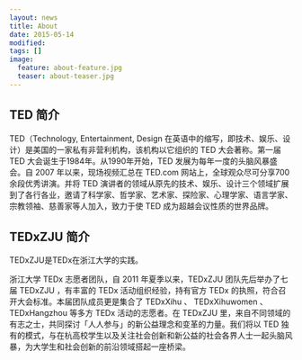 ```yaml
---
layout: news
title: About
date: 2015-05-14
modified:
tags: []
image:
  feature: about-feature.jpg
  teaser: about-teaser.jpg
---
```


## TED 简介

TED（Technology, Entertainment, Design 在英语中的缩写，即技术、娱乐、设计）是美国的一家私有非营利机构，该机构以它组织的 TED 大会著称。第一届 TED 大会诞生于1984年。从1990年开始，TED 发展为每年一度的头脑风暴盛会。自 2007 年以来，现场视频汇总在 TED.com 网站上，全球观众尽可分享700余段优秀讲演。并将 TED 演讲者的领域从原先的技术、娱乐、设计三个领域扩展到了各行各业，邀请了科学家、哲学家、艺术家、探险家、心理学家、语言学家、宗教领袖、慈善家等人加入，致力于使 TED 成为超越会议性质的世界品牌。

## TEDxZJU 简介

TEDxZJU是TEDx在浙江大学的实践。

浙江大学 TEDx 志愿者团队，自 2011 年夏季以来，TEDxZJU 团队先后举办了七届 TEDxZJU ，有丰富的 TEDx 活动组织经验，持有官方 TEDx 的执照，符合召开大会标准。本届团队成员更是集合了 TEDxXihu 、 TEDxXihuwomen 、TEDxHangzhou 等多方 TEDx 活动的志愿者。在 TEDxZJU 里，来自不同领域的有志之士，共同探讨「人人参与」的新公益理念和变革的力量。我们将以 TED 独有的模式，与在杭高校学生以及关注社会创新和新公益的社会各界人士一起头脑风暴，为大学生和社会创新的前沿领域搭起一座桥梁。
